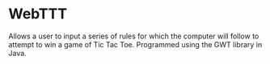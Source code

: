 WebTTT
======

Allows a user to input a series of rules for which the computer will follow to attempt to win a game of Tic Tac Toe. Programmed using the GWT library in Java.
